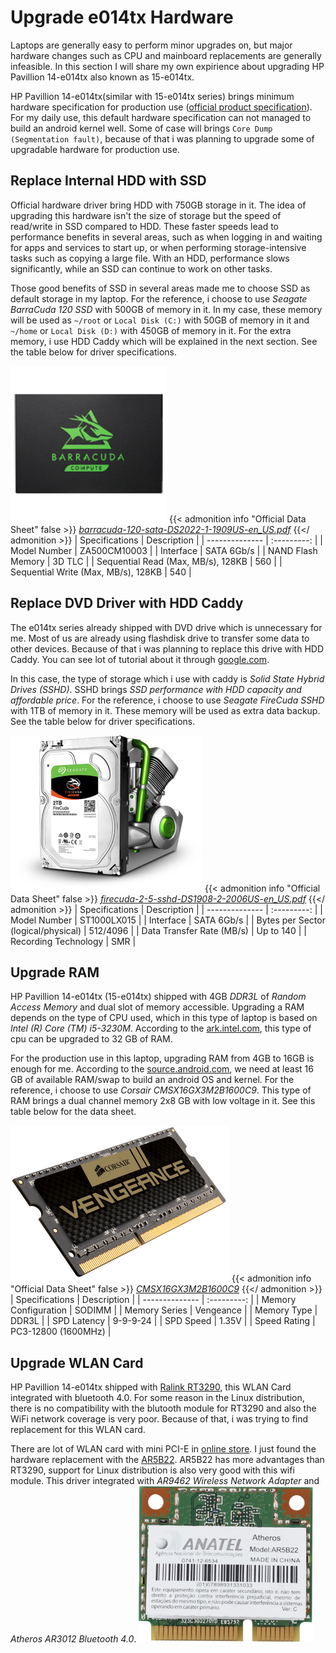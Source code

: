 # Upgrade e014tx Hardware


Laptops are generally easy to perform minor upgrades on, but major hardware changes such as CPU and mainboard replacements are generally infeasible. In this section I will share my own expirience about upgrading HP Pavillion 14-e014tx also known as 15-e014tx.
<!--more-->

HP Pavillion 14-e014tx(similar with 15-e014tx series) brings minimum hardware specification for production use ([official product specification](https://support.hp.com/ee-en/document/c03773272)). For my daily use, this default hardware specification can not managed to build an android kernel well. Some of case will brings `Core Dump (Segmentation fault)`, because of that i was planning to upgrade some of upgradable hardware for production use.

## Replace Internal HDD with SSD
Official hardware driver bring HDD with 750GB storage in it. The idea of upgrading this hardware isn't the size of storage but the speed of read/write in SSD compared to HDD. These faster speeds lead to performance benefits in several areas, such as when logging in and waiting for apps and services to start up, or when performing storage-intensive tasks such as copying a large file. With an HDD, performance slows significantly, while an SSD can continue to work on other tasks.

Those good benefits of SSD in several areas made me to choose SSD as default storage in my laptop. For the reference, i choose to use _Seagate BarraCuda 120 SSD_ with 500GB of memory in it. In my case, these memory will be used as `~/root` or `Local Disk (C:)` with 50GB of memory in it and `~/home` or `Local Disk (D:)` with 450GB of memory in it. For the extra memory, i use HDD Caddy which will be explained in the next section. See the table below for driver specifications.

![Seagate BarraCuda SSD](seagate-ssd.webp "Seagate BarraCuda SSD")
{{< admonition info "Official Data Sheet" false >}}
_[barracuda-120-sata-DS2022-1-1909US-en_US.pdf](https://www.seagate.com/www-content/datasheets/pdfs/barracuda-120-sata-DS2022-1-1909US-en_US.pdf)_
{{</ admonition >}}
| Specifications | Description |
| -------------- | :---------: |
| Model Number | ZA500CM10003 |
| Interface | SATA 6Gb/s |
| NAND Flash Memory | 3D TLC |
| Sequential Read (Max, MB/s), 128KB | 560 |
| Sequential Write (Max, MB/s), 128KB | 540 |

## Replace DVD Driver with HDD Caddy
The e014tx series already shipped with DVD drive which is unnecessary for me. Most of us are already using flashdisk drive to transfer some data to other devices. Because of that i was planning to replace this drive with HDD Caddy. You can see lot of tutorial about it through [google.com](http://letmegooglethat.com/?q=Replace+HDD+Caddy).

In this case, the type of storage which i use with caddy is _Solid State Hybrid Drives (SSHD)_. SSHD brings _SSD performance with HDD capacity and affordable price_. For the reference, i choose to use _Seagate FireCuda SSHD_ with 1TB of memory in it. These memory will be used as extra data backup. See the table below for driver specifications.

![Seagate FireCuda SSHD](seagate-sshd.webp "Seagate FireCuda SSHD")
{{< admonition info "Official Data Sheet" false >}}
_[firecuda-2-5-sshd-DS1908-2-2006US-en_US.pdf](https://www.seagate.com/www-content/datasheets/pdfs/firecuda-2-5-sshd-DS1908-2-2006US-en_US.pdf)_
{{</ admonition >}}
| Specifications | Description |
| -------------- | :---------: |
| Model Number | ST1000LX015 |
| Interface | SATA 6Gb/s |
| Bytes per Sector (logical/physical) | 512/4096 |
| Data Transfer Rate (MB/s) | Up to 140 |
| Recording Technology | SMR |

## Upgrade RAM
HP Pavillion 14-e014tx (15-e014tx) shipped with 4GB _DDR3L_ of _Random Access Memory_ and dual slot of memory accessible. Upgrading a RAM depends on the type of CPU used, which in this type of laptop is based on _Intel (R) Core (TM) i5-3230M_. According to the [ark.intel.com](https://ark.intel.com/content/www/us/en/ark/products/72164/intel-core-i5-3230m-processor-3m-cache-up-to-3-20-ghz-rpga.html), this type of cpu can be upgraded to 32 GB of RAM.

For the production use in this laptop, upgrading RAM from 4GB to 16GB is enough for me. According to the [source.android.com](https://source.android.com/setup/build/requirements#hardware-requirements), we need at least 16 GB of available RAM/swap to build an android OS and kernel. For the reference, i choose to use _Corsair CMSX16GX3M2B1600C9_. This type of RAM brings a dual channel memory 2x8 GB with low voltage in it. See this table below for the data sheet.

![Corsair Vengeance](corsair-vengeance.webp "Corsair Vengeance")
{{< admonition info "Official Data Sheet" false >}}
_[CMSX16GX3M2B1600C9](https://www.corsair.com/eu/en/Categories/Products/Memory/Laptop-and-Notebook-Memory/Vengeance%C2%AE-%E2%80%94-16GB-High-Performance-Laptop-Memory-Upgrade-Kit/p/CMSX16GX3M2B1600C9#tab-tech-specs)_
{{</ admonition >}}
| Specifications | Description |
| -------------- | :---------: |
| Memory Configuration | SODIMM |
| Memory Series | Vengeance |
| Memory Type | DDR3L |
| SPD Latency | 9-9-9-24 |
| SPD Speed | 1.35V |
| Speed Rating | PC3-12800 (1600MHz) |

## Upgrade WLAN Card
HP Pavillion 14-e014tx shipped with [Ralink RT3290](https://www.mediatek.com/products/broadbandWifi/rt3290), this WLAN Card integrated with bluetooth 4.0. For some reason in the Linux distribution, there is no compatibility with the blutooth module for RT3290 and also the WiFi network coverage is very poor. Because of that, i was trying to find replacement for this WLAN card.

There are lot of WLAN card with mini PCI-E in [online store](http://letmegooglethat.com/?q=Online+Store). I just found the hardware replacement with the [AR5B22](https://www.aliexpress.com/item/821973599.html). AR5B22 has more advantages than RT3290, support for Linux distribution is also very good with this wifi module. This driver integrated with _AR9462 Wireless Network Adapter_ and _Atheros AR3012 Bluetooth 4.0_.
![Atheros AR5B22](ar5b22-wlan.webp "Atheros AR5B22")

